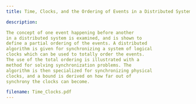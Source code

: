 ```yaml
---
title: Time, Clocks, and the Ordering of Events in a Distributed System

description:

The concept of one event happening before another
in a distributed system is examined, and is shown to
define a partial ordering of the events. A distributed
algorithm is given for synchronizing a system of logical
clocks which can be used to totally order the events.
The use of the total ordering is illustrated with a
method for solving synchronization problems. The
algorithm is then specialized for synchronizing physical
clocks, and a bound is derived on how far out of
synchrony the clocks can become. 

filename: Time_Clocks.pdf
---
```




